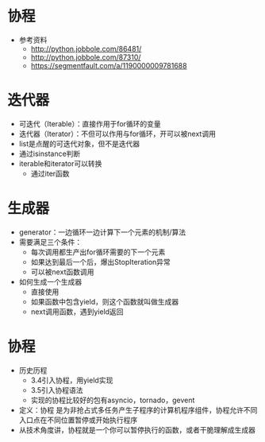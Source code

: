 # 协程
- 参考资料
    - http://python.jobbole.com/86481/
    - http://python.jobbole.com/87310/
    - https://segmentfault.com/a/1190000009781688
# 迭代器
- 可迭代（Iterable）：直接作用于for循环的变量
- 迭代器（Iterator）：不但可以作用与for循环，开可以被next调用
- list是点醒的可迭代对象，但不是迭代器
- 通过isinstance判断
- iterable和iterator可以转换
    - 通过iter函数
# 生成器
- generator：一边循环一边计算下一个元素的机制/算法
- 需要满足三个条件：
    - 每次调用都生产出for循环需要的下一个元素
    - 如果达到最后一个后，爆出StopIteration异常
    - 可以被next函数调用
- 如何生成一个生成器
    - 直接使用
    - 如果函数中包含yield，则这个函数就叫做生成器
    - next调用函数，遇到yield返回
# 协程
- 历史历程
    - 3.4引入协程，用yield实现
    - 3.5引入协程语法
    - 实现的协程比较好的包有asyncio，tornado，gevent
- 定义：协程 是为非抢占式多任务产生子程序的计算机程序组件，协程允许不同入口点在不同位置暂停或开始执行程序
- 从技术角度讲，协程就是一个你可以暂停执行的函数，或者干脆理解成生成器

